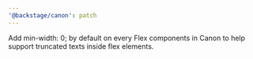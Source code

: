 ```yaml
---
'@backstage/canon': patch
---
```


Add min-width: 0; by default on every Flex components in Canon to help support truncated texts inside flex elements.
